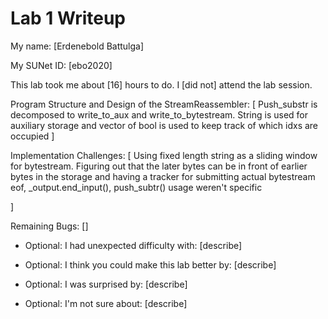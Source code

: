 Lab 1 Writeup
=============

My name: [Erdenebold Battulga]

My SUNet ID: [ebo2020]

This lab took me about [16] hours to do. I [did not] attend the lab session.

Program Structure and Design of the StreamReassembler:
[
Push_substr is decomposed to write_to_aux and write_to_bytestream.
String is used for auxiliary storage and vector of bool is used to keep track
of which idxs are occupied
]

Implementation Challenges:
[
Using fixed length string as a sliding window for bytestream. Figuring out that
the later bytes can be in front of earlier bytes in the storage and having a tracker
for submitting actual bytestream
eof, _output.end_input(), push_subtr() usage weren't specific

]

Remaining Bugs:
[]

- Optional: I had unexpected difficulty with: [describe]

- Optional: I think you could make this lab better by: [describe]

- Optional: I was surprised by: [describe]

- Optional: I'm not sure about: [describe]
